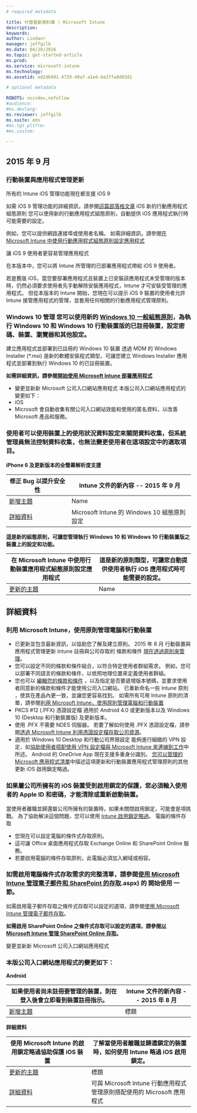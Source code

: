 ```yaml
---
# required metadata

title: 什麼是新資料庫 | Microsoft Intune
description:
keywords:
author: Lindavr
manager: jeffgilb
ms.date: 04/28/2016
ms.topic: get-started-article
ms.prod:
ms.service: microsoft-intune
ms.technology:
ms.assetid: ed2db991-4729-49a7-a1e6-be2ffa0d03d1

# optional metadata

ROBOTS: noindex,nofollow
#audience:
#ms.devlang:
ms.reviewer: jeffgilb
ms.suite: ems
#ms.tgt_pltfrm:
#ms.custom:

---
```



## 2015 年 9 月
### 行動裝置與應用程式管理更新
所有的 Intune iOS 管理功能現在都支援 iOS 9

如需 iOS 9 管理功能的詳細資訊，請參閱[這篇部落格文章](http://blogs.technet.com/b/microsoftintune/archive/2015/09/09/day-zero-support-for-ios-9-with-intune.aspx) iOS 新的行動應用程式組態原則 您可以使用新的行動應用程式組態原則，自動提供 iOS 應用程式執行時可能需要的設定。

例如，您可以提供網路連接埠或使用者名稱。 如需詳細資訊，請參閱[在 Microsoft Intune 中使用行動應用程式組態原則設定應用程式](https://technet.microsoft.com/library/mt481447.aspx)

 讓 iOS 9 使用者更容易管理應用程式

 在本版本中，您可以將 Intune 所管理的已部署應用程式帶給 iOS 9 使用者。

 若是舊版 iOS，當您要部署應用程式且裝置上已安裝該應用程式未受管理的版本時，仍然必須要求使用者先手動解除安裝應用程式，Intune 才可安裝受管理的應用程式。 但從本版本的 Intune 開始，您現在可以提示 iOS 9 裝置的使用者允許 Intune 接管應用程式的管理，並套用任何相關的行動應用程式管理原則。

### Windows 10 管理 您可以使用新的 [Windows 10 一般組態原則](https://technet.microsoft.com/library/mt404697.aspx)，為執行 Windows 10 和 Windows 10 行動裝置版的已註冊裝置，設定密碼、裝置、瀏覽器和其他設定。
建立應用程式並部署到已註冊的 Windows 10 裝置 透過 MDM 的 Windows Installer (&#42;.msi) 是新的軟體安裝程式類型，可讓您建立 Windows Installer 應用程式並部署到執行 Windows 10 的已註冊裝置。

**如需詳細資訊，請參閱[開始使用 Microsoft Intune 部署應用程式](https://technet.microsoft.com/library/dn646955.aspx)**
* 變更並新新 Microsoft 公司入口網站應用程式 本版公司入口網站應用程式的變更如下：
* iOS
* Microsoft 會自動收集有關公司入口網站效能和使用的匿名資料，以改善 Microsoft 產品和服務。

### 使用者可以使用裝置上的使用狀況資料設定來關閉資料收集，但系統管理員無法控制資料收集，也無法變更使用者在這項設定中的選取項目。
**iPhone 6 及更新版本的全螢幕解析度支援**

|修正 Bug 以提升安全性|Intune 文件的新內容 -- 2015 年 9 月|
|----|--------|
|[新增主題](https://technet.microsoft.com/library/mt404697.aspx)|Name
| [詳細資料](https://technet.microsoft.com/library/mt481447.aspx)|Microsoft Intune 的 Windows 10 組態原則設定 |

**這是新的組態原則，可讓您管理執行 Windows 10 和 Windows 10 行動裝置版之裝置上的設定和功能。**

|在 Microsoft Intune 中使用行動裝置應用程式組態原則設定應用程式|這是新的原則類型，可讓您自動提供使用者執行 iOS 應用程式時可能需要的設定。|
|----|-------|
|[更新的主題](https://technet.microsoft.com/library/dn743712.aspx)|Name|

## 詳細資料
### 利用 Microsoft Intune，使用原則管理電腦和行動裝置
* 已更新並包含最新資訊，以協助您了解及建立原則。 2015 年 8 月 行動裝置與應用程式管理更新 Intune 註冊與公司存取的 條款和條件 [現在透過原則來管理](https://technet.microsoft.com/library/mt405893.aspx)。
* 您可以設定不同的條款和條件組合，以符合特定使用者群組需求。 例如，您可以部署不同語言的條款和條件，以依照地理位置來定義使用者群組。
* 您也可以 [編輯您的條款和條件](https://technet.microsoft.com/library/mt405893.aspx#BKMK_TCVers) ，以及指定是否要遞增版本號碼，並要求使用者同意新的條款和條件才能使用公司入口網站。 已重新命名一些 Intune 原則 ，使其在產品內更一致，並讓您更容易找到。 如需所有可用 Intune 原則的清單，請參閱[利用 Microsoft Intune，使用原則管理電腦和行動裝置](https://technet.microsoft.com/library/dn743712.aspx)
* PKCS #12 (.PFX) 憑證設定檔 適用於 Android 4.0 或更新版本以及 Windows 10 (Desktop 和行動裝置版) 及更新版本。
* 使用 .PFX 不需要 NDES 伺服器。 若要了解如何使用 .PFX 憑證設定檔，請參閱[透過 Microsoft Intune 利用憑證設定檔存取公司資源](http://technet.microsoft.com/library/dn818904.aspx)。
* 適用於 Windows 10 Desktop 和行動公司界限設定 能夠進行細緻的 VPN 設定，如[協助使用者搭配使用 VPN 設定檔與 Microsoft Intune 來連線到工作](https://technet.microsoft.com/library/dn818905.aspx)中所述。 Android 的 OneDrive App 現在支援多重身分識別。 [您可以管理的 Microsoft 應用程式清單](https://technet.microsoft.com/library/dn708489.aspx)中描述這項更新和行動裝置應用程式管理原則的其他更新 iOS 啟用鎖定略過。

### 如果屬公司所擁有的 iOS 裝置受到啟用鎖定的保護，您必須輸入使用者的 Apple ID 和密碼，才能清除或重新啟動裝置。
當使用者離職並歸還屬公司所擁有的裝置時，如果未關閉啟用鎖定，可能會是項挑戰。 為了協助解決這個問題，您可以使用 [Intune 啟用鎖定略過](https://technet.microsoft.com/library/mt414176.aspx)。
電腦的條件存取
* 您現在可以設定電腦的條件式存取原則。
* 這可讓 Office 桌面應用程式存取 Exchange Online 和 SharePoint Online 服務。
* 若要啟用電腦的條件存取原則，此電腦必須加入網域或相容。

### 如需啟用電腦條件式存取需求的完整清單，請參閱[使用 Microsoft Intune 管理電子郵件和 SharePoint 的存取](http://technet.microsoft.com/library/dn818907).aspx) 的 開始使用 一節。
如需啟用電子郵件存取之條件式存取可以設定的選項，請參閱[使用 Microsoft Intune 管理電子郵件存取](https://technet.microsoft.com/library/dn705841.aspx)。

**如需啟用 SharePoint Online 之條件式存取可以設定的選項，請參閱[以 Microsoft Intune 管理 SharePoint Online 存取](https://technet.microsoft.com/library/dn705844.aspx)。**

變更並新新 Microsoft 公司入口網站應用程式

### 本版公司入口網站應用程式的變更如下：
**Android**

|如果使用者尚未註冊要管理的裝置，則在登入後會立即看到裝置註冊指示。|Intune 文件的新內容 -- 2015 年 8 月|
|-----|-------|
|[新增主題](https://technet.microsoft.com/library/mt414176.aspx)|標題|

**詳細資料**

|使用 Microsoft Intune 的啟用鎖定略過協助保護 iOS 裝置|了解當使用者離職並歸還鎖定的裝置時，如何使用 Intune 略過 iOS 啟用鎖定。|
|-----|-------|
|[更新的主題](https://technet.microsoft.com/library/dn708489.aspx)|標題
|[詳細資料](http://technet.microsoft.com/library/dn743712.aspx)|可與 Microsoft Intune 行動應用程式管理原則搭配使用的 Microsoft 應用程式|
<!---
## July 2015
July updates for Intune are limited to behind-the-scenes enhancements that allow us to continue providing you with a high-quality service experience. New features are not included in this service update.

### Intune Onboarding benefit
Microsoft offers the Intune Onboarding benefit for eligible plans. The Onboarding benefit lets you work remotely with Microsoft specialists to get your Intune environment ready for use. For more information, see [Microsoft Intune Onboarding benefit description](https://technet.microsoft.com/library/mt228266.aspx)
### Changes and updates to Microsoft Company Portal apps
The following changes have been made to the company portal apps in this release.

**Android**

Microsoft automatically collects anonymous data about the performance and use of the company portal to improve Microsoft products and services. End users can turn off data collection by using the Usage Data setting on their device, but administrators have no control over the data collection and cannot change the end user’s selection for this setting.--->


<!--HONumber=May16_HO2-->


